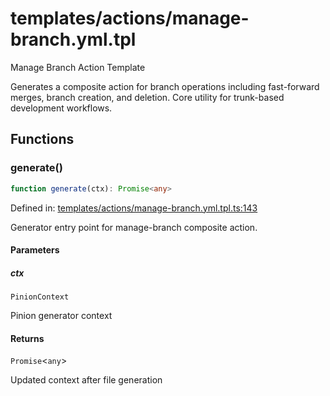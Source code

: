 # templates/actions/manage-branch.yml.tpl

Manage Branch Action Template

Generates a composite action for branch operations including fast-forward merges,
branch creation, and deletion. Core utility for trunk-based development workflows.

## Functions

### generate()

```ts
function generate(ctx): Promise<any>
```

Defined in: [templates/actions/manage-branch.yml.tpl.ts:143](https://github.com/jamesvillarrubia/pipecraft/blob/4c8257c45ffc880272b225e3f335e5026e96be2e/src/templates/actions/manage-branch.yml.tpl.ts#L143)

Generator entry point for manage-branch composite action.

#### Parameters

##### ctx

`PinionContext`

Pinion generator context

#### Returns

`Promise`\<`any`\>

Updated context after file generation
